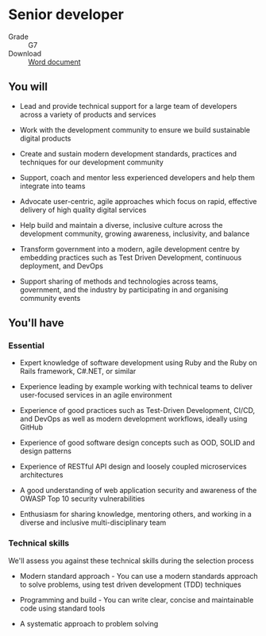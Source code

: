 # Senior developer

<dl class="govuk-summary-list">
  <div class="govuk-summary-list__row">
    <dt class="govuk-summary-list__key">
      Grade
    </dt>
    <dd class="govuk-summary-list__value">
      G7
    </dd>
  </div>
   <div class="govuk-summary-list__row" data-ignore="true">
    <dt class="govuk-summary-list__key">
      Download
    </dt>
    <dd class="govuk-summary-list__value">
      <a href="word">Word document</a>
    </dd>
  </div></dl>


## You will

* Lead and provide technical support for a large team of developers across a variety of products and services

* Work with the development community to ensure we build sustainable digital products

* Create and sustain modern development standards, practices and techniques for our development community

* Support, coach and mentor less experienced developers and help them integrate into teams

* Advocate user-centric, agile approaches which focus on rapid, effective delivery of high quality digital services
  
* Help build and maintain a diverse, inclusive culture across the development community, growing awareness, inclusivity, and balance

* Transform government into a modern, agile development centre by embedding practices such as Test Driven Development, continuous deployment, and DevOps

* Support sharing of methods and technologies across teams, government, and the industry by participating in and organising community events

## You'll have

### Essential

* Expert knowledge of software development using Ruby and the Ruby on Rails framework, C#.NET, or similar
  
* Experience leading by example working with technical teams to deliver user-focused services in an agile environment

* Experience of good practices such as Test-Driven Development, CI/CD, and DevOps as well as modern development workflows, ideally using GitHub

* Experience of good software design concepts such as OOD, SOLID and design patterns

* Experience of RESTful API design and loosely coupled microservices architectures

* A good understanding of web application security and awareness of the OWASP Top 10 security vulnerabilities

* Enthusiasm for sharing knowledge, mentoring others, and working in a diverse and inclusive multi-disciplinary team

### Technical skills

We'll assess you against these technical skills during the selection process

* Modern standard approach - You can use a modern standards approach to solve problems, using test driven development (TDD) techniques
  
* Programming and build - You can write clear, concise and maintainable code using standard tools

* A systematic approach to problem solving